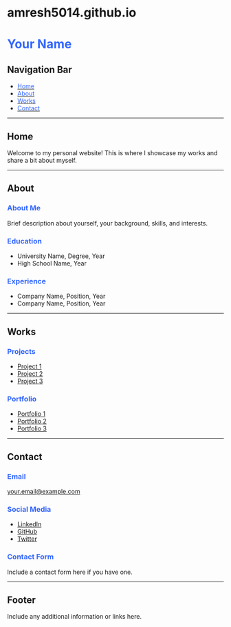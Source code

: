 # amresh5014.github.io

# <span style="color:#3366ff;">Your Name</span>

## Navigation Bar
- [<span style="color:#3366ff;">Home</span>](#home)
- [<span style="color:#3366ff;">About</span>](#about)
- [<span style="color:#3366ff;">Works</span>](#works)
- [<span style="color:#3366ff;">Contact</span>](#contact)

---

## Home <a name="home"></a>
Welcome to my personal website! This is where I showcase my works and share a bit about myself.

---

## About <a name="about"></a>
### <span style="color:#3366ff;">About Me</span>
Brief description about yourself, your background, skills, and interests.

### <span style="color:#3366ff;">Education</span>
- University Name, Degree, Year
- High School Name, Year

### <span style="color:#3366ff;">Experience</span>
- Company Name, Position, Year
- Company Name, Position, Year

---

## Works <a name="works"></a>
### <span style="color:#3366ff;">Projects</span>
- [Project 1](link)
- [Project 2](link)
- [Project 3](link)

### <span style="color:#3366ff;">Portfolio</span>
- [Portfolio 1](link)
- [Portfolio 2](link)
- [Portfolio 3](link)

---

## Contact <a name="contact"></a>
### <span style="color:#3366ff;">Email</span>
your.email@example.com

### <span style="color:#3366ff;">Social Media</span>
- [LinkedIn](link)
- [GitHub](link)
- [Twitter](link)

### <span style="color:#3366ff;">Contact Form</span>
Include a contact form here if you have one.

---

## Footer
Include any additional information or links here.


